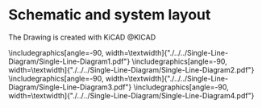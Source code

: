# Schematic and system layout

The Drawing is created with KiCAD @KICAD

\includegraphics[angle=-90, width=\textwidth]{"./../../Single-Line-Diagram/Single-Line-Diagram1.pdf"}
\includegraphics[angle=-90, width=\textwidth]{"./../../Single-Line-Diagram/Single-Line-Diagram2.pdf"}
\includegraphics[angle=-90, width=\textwidth]{"./../../Single-Line-Diagram/Single-Line-Diagram3.pdf"}
\includegraphics[angle=-90, width=\textwidth]{"./../../Single-Line-Diagram/Single-Line-Diagram4.pdf"}
